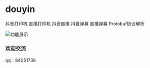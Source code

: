 # douyin
抖音打印机 直播打印机 抖音直播 抖音弹幕 直播弹幕 Protobuf协议解析

![功能展示](http://was.dy188.vip/WechatIMG42.png)

### 欢迎交流
qq：84051738

